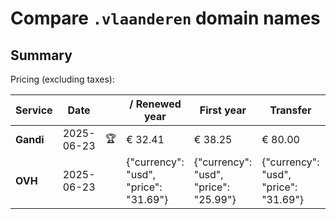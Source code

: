 # Compare `.vlaanderen` domain names

## Summary

Pricing (excluding taxes):

| Service | Date |  | / Renewed year | First year | Transfer | Restoration |
|--|--|--|--|--|--|--|
| **Gandi** | 2025-06-23 | 🏆 | € 32.41 | € 38.25 | € 80.00 | € 105.13 |
| **OVH** | 2025-06-23 |  | {"currency": "usd", "price": "31.69"} | {"currency": "usd", "price": "25.99"} | {"currency": "usd", "price": "31.69"} |  |
